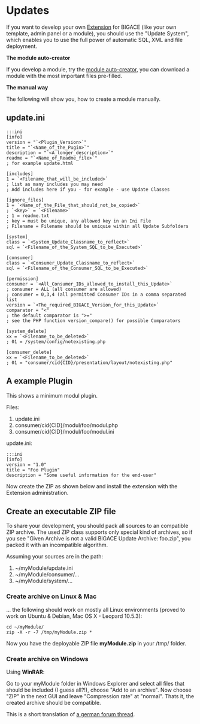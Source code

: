 # Updates

If you want to develop your own [Extension](bigace/extensions) for BIGACE (like your own template, admin panel or a module), you should use the "Update System", which enables you to use the full power of automatic SQL, XML and file deployment.

**The module auto-creator**

If you develop a module, try the [module auto-creator](http://dev.bigace-cms.com/Module-Creator), you can download a module with the most important files pre-filled.

**The manual way**

The following will show you, how to create a module manually.

## update.ini

	:::ini
	[info]
	version = "`<Plugin_Version>`"
	title = "`<Name_of_the_Pugin>`"
	description = "`<A_longer_description>`"
	readme = "`<Name_of_Readme_file>`"
	; for example update.html
	  
	[includes]
	1 = `<Filename_that_will_be_included>`
	; list as many includes you may need
	; Add includes here if you - for example - use Update Classes
	 
	[ignore_files]
	1 = `<Name_of_the_File_that_should_not_be_copied>`
	; `<key>` = `<Filename>`
	; 1 = readme.txt 
	; key = must be unique, any allowed key in an Ini File
	; Filename = Filename should be uniquie within all Update Subfolders
	 
	[system]
	class = `<System_Update_Classname_to_reflect>`
	sql = `<Filename_of_the_System_SQL_to_be_Executed>`
	 
	[consumer]
	class = `<Consumer_Update_Classname_to_reflect>`
	sql = `<Filename_of_the_Consumer_SQL_to_be_Executed>`
	
	[permission]
	consumer = `<All_Consumer_IDs_allowed_to_install_this_Update>`
	; consumer = ALL (all consumer are allowed)
	; consumer = 0,3,4 (all permitted Consumer IDs in a comma separated list
	version = `<The_required_BIGACE_Version_for_this_Update>`
	comparator = "<"
	; the default comparator is ">="
	; see the PHP function version_compare() for possible Comparators
	
	[system_delete]
	xx = `<Filename_to_be_deleted>`
	; 01 = /system/config/notexisting.php
	
	[consumer_delete]
	xx = `<Filename_to_be_deleted>`
	; 01 = "consumer/cid{CID}/presentation/layout/notexisting.php"


## A example Plugin

This shows a minimum modul plugin.

Files:

 1.  update.ini
 2.  consumer/cid{CID}/modul/foo/modul.php
 3.  consumer/cid{CID}/modul/foo/modul.ini

update.ini:

	:::ini
	[info]
	version = "1.0"
	title = "Foo Plugin"
	description = "Some useful information for the end-user"


Now create the ZIP as shown below and install the extension with the Extension administration.

## Create an executable ZIP file

To share your development, you should pack all sources to an compatible ZIP archive.
The used ZIP class supports only special kind of archives, so if you see "Given Archive is not a valid BIGACE Update Archive: foo.zip", you packed it with an incompatible algorithm.

Assuming your sources are in the path:
 1.  ~/myModule/update.ini
 2.  ~/myModule/consumer/...
 3.  ~/myModule/system/...

### Create archive on Linux & Mac

... the following should work on mostly all Linux environments (proved to work on Ubuntu & Debian, Mac OS X - Leopard 10.5.3):

	
	cd ~/myModule/
	zip -X -r -7 /tmp/myModule.zip *


Now you have the deployable ZIP file **myModule.zip** in your /tmp/ folder.

### Create archive on Windows

Using **WinRAR**:

Go to your myModule folder in Windows Explorer and select all files that should be included (I guess all?!), choose "Add to an archive". Now choose "ZIP" in the next GUI and leave "Compression rate" at "normal".
Thats it, the created archive should be compatible.

This is a short translation of [a german forum thread](http://forum.bigace.de/templates/eigenes-design-als-erweiterung/msg3240/#msg3240).

